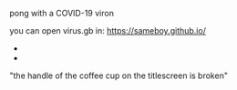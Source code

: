 pong with a COVID-19 viron

you can
open virus.gb in:
https://sameboy.github.io/






*
*

"the handle of the coffee cup on the titlescreen is broken"
